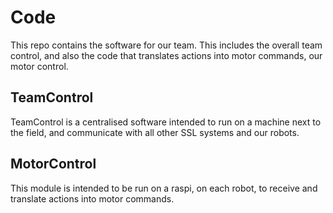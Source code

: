 # Code

This repo contains the software for our team. This includes the
overall team control, and also the code that translates actions into
motor commands, our motor control.

## TeamControl

TeamControl is a centralised software intended to run on a machine
next to the field, and communicate with all other SSL systems and our
robots.


## MotorControl

This module is intended to be run on a raspi, on each robot, to
receive and translate actions into motor commands.
